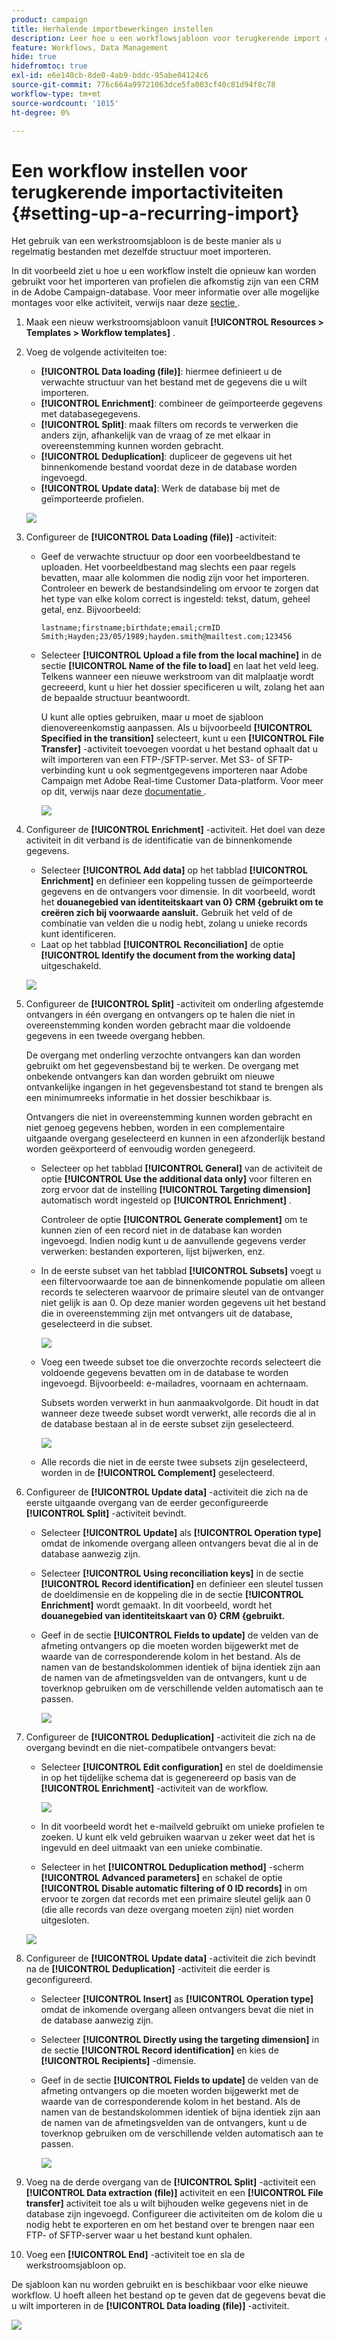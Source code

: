 ```yaml
---
product: campaign
title: Herhalende importbewerkingen instellen
description: Leer hoe u een workflowsjabloon voor terugkerende import configureert
feature: Workflows, Data Management
hide: true
hidefromtoc: true
exl-id: e6e140cb-8de0-4ab9-bddc-95abe04124c6
source-git-commit: 776c664a99721063dce5fa003cf40c81d94f8c78
workflow-type: tm+mt
source-wordcount: '1015'
ht-degree: 0%

---
```


# Een workflow instellen voor terugkerende importactiviteiten {#setting-up-a-recurring-import}



Het gebruik van een werkstroomsjabloon is de beste manier als u regelmatig bestanden met dezelfde structuur moet importeren.

In dit voorbeeld ziet u hoe u een workflow instelt die opnieuw kan worden gebruikt voor het importeren van profielen die afkomstig zijn van een CRM in de Adobe Campaign-database. Voor meer informatie over alle mogelijke montages voor elke activiteit, verwijs naar deze [ sectie ](about-activities.md).

1. Maak een nieuw werkstroomsjabloon vanuit **[!UICONTROL Resources > Templates > Workflow templates]** .
1. Voeg de volgende activiteiten toe:

   * **[!UICONTROL Data loading (file)]**: hiermee definieert u de verwachte structuur van het bestand met de gegevens die u wilt importeren.
   * **[!UICONTROL Enrichment]**: combineer de geïmporteerde gegevens met databasegegevens.
   * **[!UICONTROL Split]**: maak filters om records te verwerken die anders zijn, afhankelijk van de vraag of ze met elkaar in overeenstemming kunnen worden gebracht.
   * **[!UICONTROL Deduplication]**: dupliceer de gegevens uit het binnenkomende bestand voordat deze in de database worden ingevoegd.
   * **[!UICONTROL Update data]**: Werk de database bij met de geïmporteerde profielen.

   ![](assets/import_template_example0.png)

1. Configureer de **[!UICONTROL Data Loading (file)]** -activiteit:

   * Geef de verwachte structuur op door een voorbeeldbestand te uploaden. Het voorbeeldbestand mag slechts een paar regels bevatten, maar alle kolommen die nodig zijn voor het importeren. Controleer en bewerk de bestandsindeling om ervoor te zorgen dat het type van elke kolom correct is ingesteld: tekst, datum, geheel getal, enz. Bijvoorbeeld:

     ```
     lastname;firstname;birthdate;email;crmID
     Smith;Hayden;23/05/1989;hayden.smith@mailtest.com;123456
     ```

   * Selecteer **[!UICONTROL Upload a file from the local machine]** in de sectie **[!UICONTROL Name of the file to load]** en laat het veld leeg. Telkens wanneer een nieuwe werkstroom van dit malplaatje wordt gecreeerd, kunt u hier het dossier specificeren u wilt, zolang het aan de bepaalde structuur beantwoordt.

     U kunt alle opties gebruiken, maar u moet de sjabloon dienovereenkomstig aanpassen. Als u bijvoorbeeld **[!UICONTROL Specified in the transition]** selecteert, kunt u een **[!UICONTROL File Transfer]** -activiteit toevoegen voordat u het bestand ophaalt dat u wilt importeren van een FTP-/SFTP-server. Met S3- of SFTP-verbinding kunt u ook segmentgegevens importeren naar Adobe Campaign met Adobe Real-time Customer Data-platform. Voor meer op dit, verwijs naar deze [ documentatie ](https://experienceleague.adobe.com/docs/experience-platform/destinations/catalog/email-marketing/adobe-campaign.html).

     ![](assets/import_template_example1.png)

1. Configureer de **[!UICONTROL Enrichment]** -activiteit. Het doel van deze activiteit in dit verband is de identificatie van de binnenkomende gegevens.

   * Selecteer **[!UICONTROL Add data]** op het tabblad **[!UICONTROL Enrichment]** en definieer een koppeling tussen de geïmporteerde gegevens en de ontvangers voor dimensie. In dit voorbeeld, wordt het **douanegebied van identiteitskaart van 0&rbrace; CRM &lbrace;gebruikt om te creëren zich bij voorwaarde aansluit.** Gebruik het veld of de combinatie van velden die u nodig hebt, zolang u unieke records kunt identificeren.
   * Laat op het tabblad **[!UICONTROL Reconciliation]** de optie **[!UICONTROL Identify the document from the working data]** uitgeschakeld.

   ![](assets/import_template_example2.png)

1. Configureer de **[!UICONTROL Split]** -activiteit om onderling afgestemde ontvangers in één overgang en ontvangers op te halen die niet in overeenstemming konden worden gebracht maar die voldoende gegevens in een tweede overgang hebben.

   De overgang met onderling verzochte ontvangers kan dan worden gebruikt om het gegevensbestand bij te werken. De overgang met onbekende ontvangers kan dan worden gebruikt om nieuwe ontvankelijke ingangen in het gegevensbestand tot stand te brengen als een minimumreeks informatie in het dossier beschikbaar is.

   Ontvangers die niet in overeenstemming kunnen worden gebracht en niet genoeg gegevens hebben, worden in een complementaire uitgaande overgang geselecteerd en kunnen in een afzonderlijk bestand worden geëxporteerd of eenvoudig worden genegeerd.

   * Selecteer op het tabblad **[!UICONTROL General]** van de activiteit de optie **[!UICONTROL Use the additional data only]** voor filteren en zorg ervoor dat de instelling **[!UICONTROL Targeting dimension]** automatisch wordt ingesteld op **[!UICONTROL Enrichment]** .

     Controleer de optie **[!UICONTROL Generate complement]** om te kunnen zien of een record niet in de database kan worden ingevoegd. Indien nodig kunt u de aanvullende gegevens verder verwerken: bestanden exporteren, lijst bijwerken, enz.

   * In de eerste subset van het tabblad **[!UICONTROL Subsets]** voegt u een filtervoorwaarde toe aan de binnenkomende populatie om alleen records te selecteren waarvoor de primaire sleutel van de ontvanger niet gelijk is aan 0. Op deze manier worden gegevens uit het bestand die in overeenstemming zijn met ontvangers uit de database, geselecteerd in die subset.

     ![](assets/import_template_example3.png)

   * Voeg een tweede subset toe die onverzochte records selecteert die voldoende gegevens bevatten om in de database te worden ingevoegd. Bijvoorbeeld: e-mailadres, voornaam en achternaam.

     Subsets worden verwerkt in hun aanmaakvolgorde. Dit houdt in dat wanneer deze tweede subset wordt verwerkt, alle records die al in de database bestaan al in de eerste subset zijn geselecteerd.

     ![](assets/import_template_example3_2.png)

   * Alle records die niet in de eerste twee subsets zijn geselecteerd, worden in de **[!UICONTROL Complement]** geselecteerd.

1. Configureer de **[!UICONTROL Update data]** -activiteit die zich na de eerste uitgaande overgang van de eerder geconfigureerde **[!UICONTROL Split]** -activiteit bevindt.

   * Selecteer **[!UICONTROL Update]** als **[!UICONTROL Operation type]** omdat de inkomende overgang alleen ontvangers bevat die al in de database aanwezig zijn.
   * Selecteer **[!UICONTROL Using reconciliation keys]** in de sectie **[!UICONTROL Record identification]** en definieer een sleutel tussen de doeldimensie en de koppeling die in de sectie **[!UICONTROL Enrichment]** wordt gemaakt. In dit voorbeeld, wordt het **douanegebied van identiteitskaart van 0&rbrace; CRM &lbrace;gebruikt.**
   * Geef in de sectie **[!UICONTROL Fields to update]** de velden van de afmeting ontvangers op die moeten worden bijgewerkt met de waarde van de corresponderende kolom in het bestand. Als de namen van de bestandskolommen identiek of bijna identiek zijn aan de namen van de afmetingsvelden van de ontvangers, kunt u de toverknop gebruiken om de verschillende velden automatisch aan te passen.

     ![](assets/import_template_example6.png)

1. Configureer de **[!UICONTROL Deduplication]** -activiteit die zich na de overgang bevindt en die niet-compatibele ontvangers bevat:

   * Selecteer **[!UICONTROL Edit configuration]** en stel de doeldimensie in op het tijdelijke schema dat is gegenereerd op basis van de **[!UICONTROL Enrichment]** -activiteit van de workflow.

     ![](assets/import_template_example4.png)

   * In dit voorbeeld wordt het e-mailveld gebruikt om unieke profielen te zoeken. U kunt elk veld gebruiken waarvan u zeker weet dat het is ingevuld en deel uitmaakt van een unieke combinatie.
   * Selecteer in het **[!UICONTROL Deduplication method]** -scherm **[!UICONTROL Advanced parameters]** en schakel de optie **[!UICONTROL Disable automatic filtering of 0 ID records]** in om ervoor te zorgen dat records met een primaire sleutel gelijk aan 0 (die alle records van deze overgang moeten zijn) niet worden uitgesloten.

   ![](assets/import_template_example7.png)

1. Configureer de **[!UICONTROL Update data]** -activiteit die zich bevindt na de **[!UICONTROL Deduplication]** -activiteit die eerder is geconfigureerd.

   * Selecteer **[!UICONTROL Insert]** as **[!UICONTROL Operation type]** omdat de inkomende overgang alleen ontvangers bevat die niet in de database aanwezig zijn.
   * Selecteer **[!UICONTROL Directly using the targeting dimension]** in de sectie **[!UICONTROL Record identification]** en kies de **[!UICONTROL Recipients]** -dimensie.
   * Geef in de sectie **[!UICONTROL Fields to update]** de velden van de afmeting ontvangers op die moeten worden bijgewerkt met de waarde van de corresponderende kolom in het bestand. Als de namen van de bestandskolommen identiek of bijna identiek zijn aan de namen van de afmetingsvelden van de ontvangers, kunt u de toverknop gebruiken om de verschillende velden automatisch aan te passen.

     ![](assets/import_template_example8.png)

1. Voeg na de derde overgang van de **[!UICONTROL Split]** -activiteit een **[!UICONTROL Data extraction (file)]** activiteit en een **[!UICONTROL File transfer]** activiteit toe als u wilt bijhouden welke gegevens niet in de database zijn ingevoegd. Configureer die activiteiten om de kolom die u nodig hebt te exporteren en om het bestand over te brengen naar een FTP- of SFTP-server waar u het bestand kunt ophalen.
1. Voeg een **[!UICONTROL End]** -activiteit toe en sla de werkstroomsjabloon op.

De sjabloon kan nu worden gebruikt en is beschikbaar voor elke nieuwe workflow. U hoeft alleen het bestand op te geven dat de gegevens bevat die u wilt importeren in de **[!UICONTROL Data loading (file)]** -activiteit.

![](assets/import_template_example9.png)
